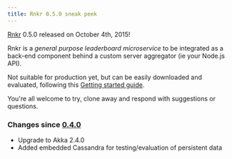 ```yaml
---
title: Rnkr 0.5.0 sneak peek
---
```

[Rnkr](http://rnkr.itadinanta.net/) 0.5.0 released on October 4th, 2015!

Rnkr is a _general purpose leaderboard microservice_ to be integrated as a back-end component behind 
a custom server aggregator (ie your Node.js API).

Not suitable for production yet, but can be easily downloaded and evaluated, following this
[Getting started guide](http://rnkr.itadinanta.net/quickstart).

You're all welcome to try, clone away and respond with suggestions or questions.

### Changes since [0.4.0](2015-9-27-rnkr-040-released)

- Upgrade to Akka 2.4.0
- Added embedded Cassandra for testing/evaluation of persistent data